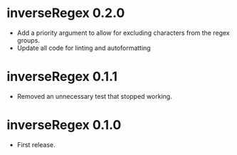 
# inverseRegex 0.2.0

* Add a priority argument to allow for excluding characters from the regex groups.
* Update all code for linting and autoformatting

# inverseRegex 0.1.1

* Removed an unnecessary test that stopped working.

# inverseRegex 0.1.0

* First release.
